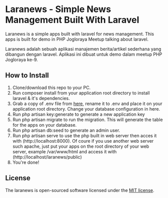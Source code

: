 # Laranews - Simple News Management Built With Laravel

Laranews is a simple apps built with laravel for news management. This apps is built for demo in PHP Jogloraya Meetup talking about laravel.

Laranews adalah sebuah aplikasi manajemen berita/artikel sederhana yang dibangun dengan laravel. Aplikasi ini dibuat untuk demo dalam meetup PHP Jogloraya ke-9.

## How to Install

1. Clone/download this repo to your PC.
2. Run composer install from your application root directory to install laravel & it's dependencies.
3. Grab a copy of .env file from [here](https://github.com/laravel/laravel/blob/master/.env.example), rename it to .env and place it on your application root directory. Change your database configuration in here.
4. Run php artisan key:generate to generate a new application key
3. Run php artisan migrate to run the migration. This will generate the table for the apps on your database.
4. Run php artisan db:seed to generate an admin user.
5. Run php artisan serve to use the php built in web server then acces it with (http://localhost:8000). Of coure if you use another web server such apache, just put your apps on the root directory of your web server, example /var/www/html and access it with (http://localhost/laranews/public)
6. You're done! 

## License

The laranews is open-sourced software licensed under the [MIT license](http://opensource.org/licenses/MIT).

